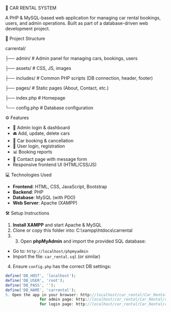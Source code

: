  🚗 CAR RENTAL SYSTEM
 

A PHP & MySQL-based web application for managing car rental bookings, users, and admin operations. Built as part of a database-driven web development project.


 📂 Project Structure

 
carrental/

├── admin/ # Admin panel for managing cars, bookings, users

├── assets/ # CSS, JS, images

├── includes/ # Common PHP scripts (DB connection, header, footer)

├── pages/ # Static pages (About, Contact, etc.)

├── index.php # Homepage

└── config.php # Database configuration




 ⚙️ Features


- 🔐 Admin login & dashboard
- 🚘 Add, update, delete cars
- 📅 Car booking & cancellation
- 👤 User login, registration
- 📊 Booking reports
- 📧 Contact page with message form
- Responsive frontend UI (HTML/CSS/JS)




 💻 Technologies Used


- **Frontend**: HTML, CSS, JavaScript, Bootstrap
- **Backend**: PHP
- **Database**: MySQL (with PDO)
- **Web Server**: Apache (XAMPP)



 🛠 Setup Instructions


1. **Install XAMPP** and start Apache & MySQL
2. Clone or copy this folder into: C:\xampp\htdocs\carrental
3. 3. Open **phpMyAdmin** and import the provided SQL database:
- Go to: `http://localhost/phpmyadmin`
- Import the file: `car_rental.sql` (or similar)
4. Ensure `config.php` has the correct DB settings:
```php
define('DB_HOST', 'localhost');
define('DB_USER', 'root');
define('DB_PASS', '');
define('DB_NAME', 'carrental');
5. Open the app in your browser: http://localhost/car_rental/Car_Rental/carrental/
               for admin page: http://localhost/car_rental/Car_Rental/carrental/admin/
               for login page: http://localhost/car_rental/Car_Rental/carrental/index.php





